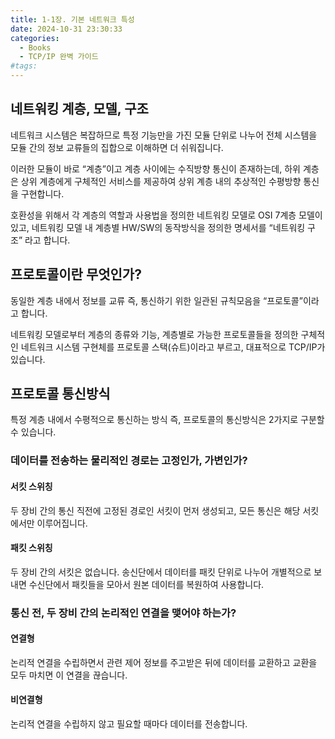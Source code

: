 ```yaml
---
title: 1-1장. 기본 네트워크 특성
date: 2024-10-31 23:30:33
categories:
  - Books
  - TCP/IP 완벽 가이드
#tags:
---
```

## 네트워킹 계층, 모델, 구조

네트워크 시스템은 복잡하므로 특정 기능만을 가진 모듈 단위로 나누어 전체 시스템을 모듈 간의 정보 교류들의 집합으로 이해하면 더 쉬워집니다.

이러한 모듈이 바로 “계층”이고 계층 사이에는 수직방향 통신이 존재하는데, 하위 계층은 상위 계층에게 구체적인 서비스를 제공하여 상위 계층 내의 추상적인 수평방향 통신을 구현합니다.

호환성을 위해서 각 계층의 역할과 사용법을 정의한 네트워킹 모델로 OSI 7계층 모델이 있고, 네트워킹 모델 내 계층별 HW/SW의 동작방식을 정의한 명세서를 “네트워킹 구조” 라고 합니다.

## 프로토콜이란 무엇인가?

동일한 계층 내에서 정보를 교류 즉, 통신하기 위한 일관된 규칙모음을 “프로토콜”이라고 합니다.

네트워킹 모델로부터 계층의 종류와 기능, 계층별로 가능한 프로토콜들을 정의한 구체적인 네트워크 시스템 구현체를 프로토콜 스택(슈트)이라고 부르고, 대표적으로 TCP/IP가 있습니다.

## 프로토콜 통신방식

특정 계층 내에서 수평적으로 통신하는 방식 즉, 프로토콜의 통신방식은 2가지로 구분할 수 있습니다.

### 데이터를 전송하는 물리적인 경로는 고정인가, 가변인가?

#### 서킷 스위칭

두 장비 간의 통신 직전에 고정된 경로인 서킷이 먼저 생성되고, 모든 통신은 해당 서킷에서만 이루어집니다.

#### 패킷 스위칭

두 장비 간의 서킷은 없습니다. 송신단에서 데이터를 패킷 단위로 나누어 개별적으로 보내면 수신단에서 패킷들을 모아서 원본 데이터를 복원하여 사용합니다.

### 통신 전, 두 장비 간의 논리적인 연결을 맺어야 하는가?

#### 연결형

논리적 연결을 수립하면서 관련 제어 정보를 주고받은 뒤에 데이터를 교환하고 교환을 모두 마치면 이 연결을 끊습니다.

#### 비연결형

논리적 연결을 수립하지 않고 필요할 때마다 데이터를 전송합니다.
